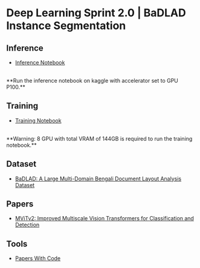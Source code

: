 # Deep Learning Sprint 2.0 | BaDLAD Instance Segmentation

## Inference
- [Inference Notebook](/inference/black-quad-inference-notebook.ipynb)
<br>
**Run the inference notebook on kaggle with accelerator set to GPU P100.**

## Training
- [Training Notebook](/train/black-quad-training-notebook.ipynb)
<br>
**Warning: 8 GPU with total VRAM of 144GB is required to run the training notebook.**


## Dataset
- [BaDLAD: A Large Multi-Domain Bengali Document Layout Analysis Dataset](https://arxiv.org/abs/2303.05325)

## Papers
- [MViTv2: Improved Multiscale Vision Transformers for Classification and Detection](https://arxiv.org/abs/2112.01526)


## Tools
- [Papers With Code](https://paperswithcode.com/)
